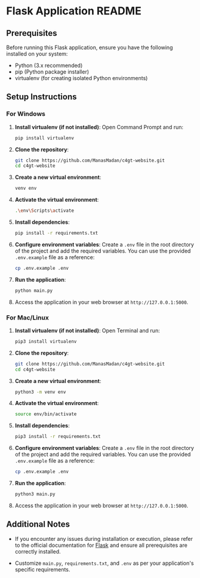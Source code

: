 # Flask Application README

## Prerequisites
Before running this Flask application, ensure you have the following installed on your system:
- Python (3.x recommended)
- pip (Python package installer)
- virtualenv (for creating isolated Python environments)

## Setup Instructions

### For Windows

1. **Install virtualenv (if not installed)**:
   Open Command Prompt and run:
   ```bash
   pip install virtualenv
   ```

2. **Clone the repository**:
   ```bash
   git clone https://github.com/ManasMadan/c4gt-website.git
   cd c4gt-website
   ```

3. **Create a new virtual environment**:
   ```bash
   venv env
   ```

4. **Activate the virtual environment**:
   ```bash
   .\env\Scripts\activate
   ```

5. **Install dependencies**:
   ```bash
   pip install -r requirements.txt
   ```

6. **Configure environment variables**:
   Create a `.env` file in the root directory of the project and add the required variables. You can use the provided `.env.example` file as a reference:
   ```bash
   cp .env.example .env
   ```

7. **Run the application**:
   ```bash
   python main.py
   ```

8. Access the application in your web browser at `http://127.0.0.1:5000`.

### For Mac/Linux

1. **Install virtualenv (if not installed)**:
   Open Terminal and run:
   ```bash
   pip3 install virtualenv
   ```

2. **Clone the repository**:
   ```bash
   git clone https://github.com/ManasMadan/c4gt-website.git
   cd c4gt-website
   ```

3. **Create a new virtual environment**:
   ```bash
   python3 -m venv env
   ```

4. **Activate the virtual environment**:
   ```bash
   source env/bin/activate
   ```

5. **Install dependencies**:
   ```bash
   pip3 install -r requirements.txt
   ```

6. **Configure environment variables**:
   Create a `.env` file in the root directory of the project and add the required variables. You can use the provided `.env.example` file as a reference:
   ```bash
   cp .env.example .env
   ```

7. **Run the application**:
   ```bash
   python3 main.py
   ```

8. Access the application in your web browser at `http://127.0.0.1:5000`.

## Additional Notes

- If you encounter any issues during installation or execution, please refer to the official documentation for [Flask](https://flask.palletsprojects.com/) and ensure all prerequisites are correctly installed.

- Customize `main.py`, `requirements.txt`, and `.env` as per your application's specific requirements.
